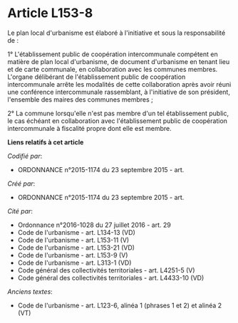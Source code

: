 # Article L153-8

Le plan local d'urbanisme est élaboré à l'initiative et sous la responsabilité de :

1° L'établissement public de coopération intercommunale compétent en matière de plan local d'urbanisme, de document
d'urbanisme en tenant lieu et de carte communale, en collaboration avec les communes membres. L'organe délibérant de
l'établissement public de coopération intercommunale arrête les modalités de cette collaboration après avoir réuni une
conférence intercommunale rassemblant, à l'initiative de son président, l'ensemble des maires des communes membres ;

2° La commune lorsqu'elle n'est pas membre d'un tel établissement public, le cas échéant en collaboration avec
l'établissement public de coopération intercommunale à fiscalité propre dont elle est membre.

**Liens relatifs à cet article**

_Codifié par_:

  - ORDONNANCE n°2015-1174 du 23 septembre 2015 - art.

_Créé par_:

  - ORDONNANCE n°2015-1174 du 23 septembre 2015 - art.

_Cité par_:

  - Ordonnance n°2016-1028 du 27 juillet 2016 - art. 29
  - Code de l'urbanisme - art. L134-13 (VD)
  - Code de l'urbanisme - art. L153-11 (V)
  - Code de l'urbanisme - art. L153-21 (VD)
  - Code de l'urbanisme - art. L153-9 (V)
  - Code de l'urbanisme - art. L313-1 (VD)
  - Code général des collectivités territoriales - art. L4251-5 (V)
  - Code général des collectivités territoriales - art. L4433-10 (VD)

_Anciens textes_:

  - Code de l'urbanisme - art. L123-6, alinéa 1 (phrases 1 et 2) et alinéa 2  (VT)
